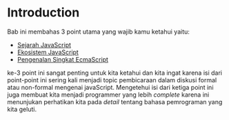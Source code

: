 # Introduction

Bab ini membahas 3 point utama yang wajib kamu ketahui yaitu:

* [Sejarah JavaScript](https://github.com/teknosains/Buku-Saku-JavaScript/blob/main/1%20-%20Introduction/1%20-%20Sejarah%20JavaScript.md)
* [Ekosistem JavaScript](https://github.com/teknosains/Buku-Saku-JavaScript/blob/main/1%20-%20Introduction/2%20-%20Ekosistem%20JavaScript.md)
* [Pengenalan Singkat EcmaScript](https://github.com/teknosains/Buku-Saku-JavaScript/blob/main/1%20-%20Introduction/3%20-%20Mengenal%20Ecmascript.md)

ke-3 point ini sangat penting untuk kita ketahui dan kita ingat karena isi dari point-point ini sering kali menjadi topic pembicaraan dalam diskusi formal atau non-formal mengenai javaScript.
Mengetehui isi dari ketiga point ini juga membuat kita menjadi programmer yang lebih _complete_ karena ini menunjukan perhatikan kita pada _detail_ tentang bahasa pemrograman yang kita geluti.  
